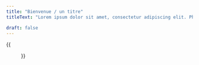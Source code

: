 ```yaml
---
title: "Bienvenue / un titre"
titleText: "Lorem ipsum dolor sit amet, consectetur adipiscing elit. Phasellus vitae luctus nisl. Aenean consequat, odio non maximus imperdiet, erat nulla lacinia augue, a scelerisque dolor est nec elit. Cras et lobortis tortor. Vivamus sagittis neque dapibus, dapibus enim ut, dictum nulla. Nullam ullamcorper nibh eget est aliquam, sit amet condimentum sem molestie. Pellentesque eros tellus, convallis vel erat ac, suscipit consectetur justo. Donec vel efficitur felis, sed faucibus velit. Aliquam non vulputate enim. Donec pharetra augue ut lectus euismod, sed convallis enim convallis. Proin in lectus vel sapien blandit sodales."

draft: false
---
```


{{<figure src="test" caption="test image">}}